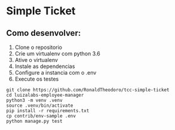 # Simple Ticket

## Como desenvolver:

1. Clone o repositorio
2. Crie um virtualenv com python 3.6
3. Ative o virtualenv
4. Instale as dependencias
5. Configure a instancia com o .env
6. Execute os testes

```console
git clone https://github.com/RonaldTheodoro/tcc-simple-ticket
cd luizalabs-employee-manager
python3 -m venv .venv
source .venv/bin/activate
pip install -r requirements.txt
cp contrib/env-sample .env
python manage.py test
```